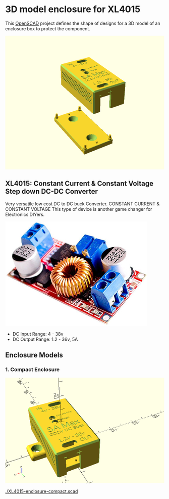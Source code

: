 # 3D model enclosure for XL4015

This [OpenSCAD](https://openscad.org/) project defines the shape of designs for a 3D model of an enclosure box to protect the component.

![Photo: Rendered Enclosure](./screenshots/preview.png)

## XL4015: Constant Current & Constant Voltage Step down DC-DC Converter

Very versatile low cost DC to DC buck Converter. CONSTANT CURRENT & CONSTANT VOLTAGE This type of device is another game changer for Electronics DIYers.

![Photo: Top View](./screenshots/advertisement.jpg)

- DC Input Range:  4 - 38v
- DC Output Range: 1.2 - 36v, 5A

## Enclosure Models

### 1. Compact Enclosure

![Photo: Enclosure for XL4015](./screenshots/preview-complete.png)

[./XL4015-enclosure-compact.scad]()
